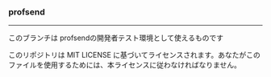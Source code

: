 ﻿### profsend

---

このブランチは profsendの開発者テスト環境として使えるものです

このリポジトリは MIT LICENSE に基づいてライセンスされます。あなたがこのファイルを使用するためには、本ライセンスに従わなければなりません。
